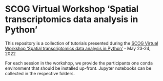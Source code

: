 # SCOG Virtual Workshop ‘Spatial transcriptomics data analysis in Python’

This repository is a collection of tutorials presented during the [SCOG Virtual Workshop ‘Spatial transcriptomics data analysis in Python’](https://www.singlecell.de/index.php/events/scog-virtual-workshop-spatial-transcriptomics-data-analysis-in-python/) - May 23-24, 2022

For each session in the workshop, we provide the participants one conda environment that should be installed up-front. Jupyter notebooks can be collected in the respective folders.
